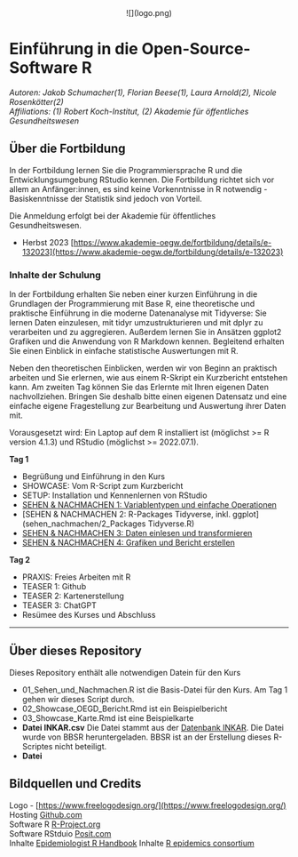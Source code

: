 


<div id="header" align="center">
![](logo.png)
</div>

# Einführung in die Open-Source-Software R 
_Autoren: Jakob Schumacher(1), Florian Beese(1), Laura Arnold(2), Nicole Rosenkötter(2)_  
_Affiliations: (1) Robert Koch-Institut, (2) Akademie für öffentliches Gesundheitswesen_

## Über die Fortbildung
In der Fortbildung lernen Sie die Programmiersprache R und die Entwicklungsumgebung RStudio kennen. Die Fortbildung richtet sich vor allem an Anfänger:innen, es sind keine Vorkenntnisse in R notwendig - Basiskenntnisse der Statistik sind jedoch von Vorteil. 

Die Anmeldung erfolgt bei der Akademie für öffentliches Gesundheitswesen.   

* Herbst 2023 [https://www.akademie-oegw.de/fortbildung/details/e-132023](https://www.akademie-oegw.de/fortbildung/details/e-132023)

### Inhalte der Schulung
In der Fortbildung erhalten Sie neben einer kurzen Einführung in die Grundlagen der Programmierung mit Base R, eine theoretische und praktische Einführung in die moderne Datenanalyse mit Tidyverse: Sie lernen Daten einzulesen, mit tidyr umzustrukturieren und mit dplyr zu verarbeiten und zu aggregieren. Außerdem lernen Sie in Ansätzen ggplot2 Grafiken und die Anwendung von R Markdown kennen. Begleitend erhalten Sie einen Einblick in einfache statistische Auswertungen mit R.

Neben den theoretischen Einblicken, werden wir von Beginn an praktisch arbeiten und Sie erlernen, wie aus einem R-Skript ein Kurzbericht entstehen kann. Am zweiten Tag können Sie das Erlernte mit Ihren eigenen Daten nachvollziehen. Bringen Sie deshalb bitte einen eigenen Datensatz und eine einfache eigene Fragestellung zur Bearbeitung und Auswertung ihrer Daten mit.

Vorausgesetzt wird: Ein Laptop auf dem R installiert ist (möglichst >= R version 4.1.3) und RStudio (möglichst >= 2022.07.1).

__Tag 1__  

* Begrüßung und Einführung in den Kurs
* SHOWCASE: Vom R-Script zum Kurzbericht
* SETUP: Installation und Kennenlernen von RStudio
* [SEHEN & NACHMACHEN 1: Variablentypen und einfache Operationen](sehen_nachmachen/1_Variabltentypen_und_einfache_operationen.R)  
* [SEHEN & NACHMACHEN 2: R-Packages Tidyverse, inkl. ggplot](sehen_nachmachen/2_Packages Tidyverse.R)  
* [SEHEN & NACHMACHEN 3: Daten einlesen und transformieren](sehen_nachmachen/3_Daten_lesen_transformieren.R)  
* [SEHEN & NACHMACHEN 4: Grafiken und Bericht erstellen](sehen_nachmachen/4_Grafiken_und_Bericht.Rmd)  

__Tag 2__  

* PRAXIS: Freies Arbeiten mit R
* TEASER 1: Github
* TEASER 2: Kartenerstellung
* TEASER 3: ChatGPT
* Resümee des Kurses und Abschluss



--- 

## Über dieses Repository
Dieses Repository enthält alle notwendigen Datein für den Kurs

* 01_Sehen_und_Nachmachen.R ist die Basis-Datei für den Kurs. Am Tag 1 gehen wir dieses Script durch. 
* 02_Showcase_OEGD_Bericht.Rmd ist ein Beispielbericht
* 03_Showcase_Karte.Rmd ist eine Beispielkarte
* __Datei INKAR.csv__  Die Datei stammt aus der [Datenbank INKAR](https://www.inkar.de/). Die Datei wurde von BBSR heruntergeladen. BBSR ist an der Erstellung dieses R-Scriptes nicht beteiligt.
* __Datei__ 

## Bildquellen und Credits
Logo - [https://www.freelogodesign.org/](https://www.freelogodesign.org/)  
Hosting [Github.com](https://github.com)  
Software R [R-Project.org](https://www.r-project.org/)  
Software RStduio [Posit.com](https://posit.com)  
Inhalte [Epidemiologist R Handbook](https://epirhandbook.com/en/)
Inhalte [R epidemics consortium](https://www.repidemicsconsortium.org/)

